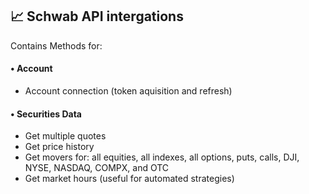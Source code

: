 ## 📈 Schwab API intergations
Contains Methods for:
#### •  Account
* Account connection (token aquisition and refresh)
#### •  Securities Data
* Get multiple quotes
* Get price history
* Get movers for: all equities, all indexes, all options, puts, calls, DJI, NYSE, NASDAQ, COMPX, and OTC
* Get market hours (useful for automated strategies)
